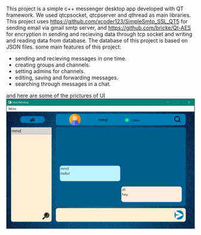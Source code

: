 This project is a simple c++ messenger desktop app developed with QT framework.
We used qtcpsocket, qtcpserver and qthread as main libraries. 
This project uses https://github.com/xcoder123/SimpleSmtp_SSL_QT5 for sending email via gmail smtp server,
and https://github.com/bricke/Qt-AES for encryption in sending and recieving data through tcp socket and writing and reading data from database.
The database of this project is based on JSON files.
some main features of this project:
- sending and recieving messages in one time.
- creating groups and channels.
- setting admins for channels.
- editing, saving and forwarding messages.
- searching through messages in a chat.


and here are some of the prictures of UI
![Chat page](images/img1.png)
